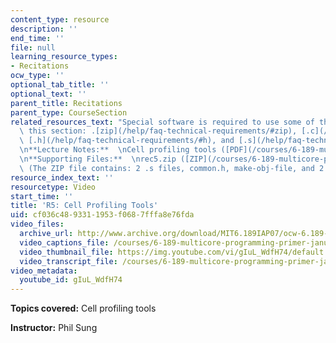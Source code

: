 ```yaml
---
content_type: resource
description: ''
end_time: ''
file: null
learning_resource_types:
- Recitations
ocw_type: ''
optional_tab_title: ''
optional_text: ''
parent_title: Recitations
parent_type: CourseSection
related_resources_text: "Special software is required to use some of the files in\
  \ this section: .[zip](/help/faq-technical-requirements/#zip), [.c](/help/faq-technical-requirements/#c),\
  \ [.h](/help/faq-technical-requirements/#h), and [.s](/help/faq-technical-requirements/#s).\n\
  \n**Lecture Notes:**  \nCell profiling tools ([PDF](/courses/6-189-multicore-programming-primer-january-iap-2007/resources/6189recitatn5))\n\
  \n**Supporting Files:**  \nrec5.zip ([ZIP](/courses/6-189-multicore-programming-primer-january-iap-2007/resources/rec5))\
  \ (The ZIP file contains: 2 .s files, common.h, make-obj-file, and 2 makefile files.)"
resource_index_text: ''
resourcetype: Video
start_time: ''
title: 'R5: Cell Profiling Tools'
uid: cf036c48-9331-1953-f068-7fffa8e76fda
video_files:
  archive_url: http://www.archive.org/download/MIT6.189IAP07/ocw-6.189-iap07-rec05_300k.mp4
  video_captions_file: /courses/6-189-multicore-programming-primer-january-iap-2007/ae54d3acaa245aa6a69a2007b3ca729e_gIuL_WdfH74.vtt
  video_thumbnail_file: https://img.youtube.com/vi/gIuL_WdfH74/default.jpg
  video_transcript_file: /courses/6-189-multicore-programming-primer-january-iap-2007/8c4cd8f286d47e8375403d6bc2d816df_gIuL_WdfH74.pdf
video_metadata:
  youtube_id: gIuL_WdfH74
---
```


**Topics covered:** Cell profiling tools

**Instructor:** Phil Sung


